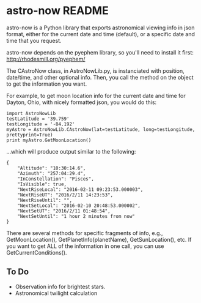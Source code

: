 # astro-now README

astro-now is a Python library that exports astronomical viewing info in json format, either for the current date and time (default), or a specific date and time that you request.

astro-now depends on the pyephem library, so you'll need to install it first:  <http://rhodesmill.org/pyephem/>

The CAstroNow class, in AstroNowLib.py, is instanciated with position, date/time, and other optional info.  Then, you call the method on the object to get the information you want.

For example, to get moon location info for the current date and time for Dayton, Ohio, with nicely formatted json, you would do this:

	import AstroNowLib
	testLatitude = '39.759'
	testLongitude = '-84.192'
	myAstro = AstroNowLib.CAstroNow(lat=testLatitude, long=testLongitude, prettyprint=True)
	print myAstro.GetMoonLocation()

...which will produce output similar to the following:

	{
		"Altitude": "10:30:14.6",
		"Azimuth": "257:04:29.4",
		"InConstellation": "Pisces",
		"IsVisible": true,
		"NextRiseLocal": "2016-02-11 09:23:53.000003",
		"NextRiseUT": "2016/2/11 14:23:53",
		"NextRiseUntil": "",
		"NextSetLocal": "2016-02-10 20:48:53.000002",
		"NextSetUT": "2016/2/11 01:48:54",
		"NextSetUntil": "1 hour 2 minutes from now"
	}

There are several methods for specific fragments of info, e.g., GetMoonLocation(), GetPlanetInfo(planetName), GetSunLocation(), etc.  If you want to get ALL of the information in one call, you can use GetCurrentConditions().

To Do
-----

* Observation info for brightest stars.
* Astronomical twilight calculation
